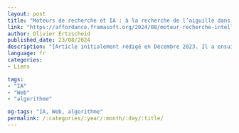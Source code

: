 ```yaml
---
layout: post
title: "Moteurs de recherche et IA : à la recherche de l’aiguille dans la botte de data."
link: "https://affordance.framasoft.org/2024/08/moteur-recherche-intelligence-artificielle/"
author: Olivier Ertzscheid
published_date: 23/08/2024
description: "[Article initialement rédigé en Décembre 2023. Il a ensuite failli devenir un petit chapitre de mon dernier bad seller dont il est toujours possible de faire un best-seller 😉 Et puis finalement non. Mais aujourd’hui il le complète utilement sur l’un des aspects que je ne traite pas ou très peu dans “Les IA à l’assaut du cyberespace“, à savoir l’utilisation des artefacts génératifs par et dans les moteurs de recherche. Toute une partie de ce billet a été écrite et actualisée ces derniers jours – Août 2024. Comme il est un peu long je vous donne un rapide résumé de son objet : tenter de mesurer et de comprendre ce que change l’intégration des résultats de recherche sous la forme de “générations de textes” dans nos pratiques informationelles et dans cette fameuse “écologie cognitive” que j’interroge sur ce blog depuis presque 20 ans. Spoiler Alert : ça change pas mal de choses, et pas forcément dans le bon sens.]"
language: fr
categories:
- Liens

tags:
- "IA"
- "Web"
- "algorithme"

og-tags: "IA, Web, algorithme"
permalink: /:categories/:year/:month/:day/:title/
---
```

